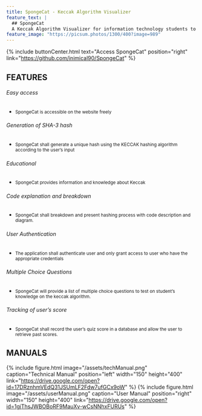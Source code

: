 ```yaml
---
title: SpongeCat - Keccak Algorithm Visualizer
feature_text: |
  ## SpongeCat
  A Keccak Algorithm Visualizer for information technology students to better understand how keccak derived.
feature_image: "https://picsum.photos/1300/400?image=989"
---
```



{% include buttonCenter.html text="Access SpongeCat" position="right" link="https://github.com/inimical90/SpongeCat" %}

## FEATURES
###### Easy access
* <small>SpongeCat is accessible on the website freely</small>
###### Generation of SHA-3 hash
* <small>SpongeCat shall generate a unique hash using the KECCAK hashing algorithm according to the user’s input</small>
###### Educational
* <small>SpongeCat provides information and knowledge about Keccak</small>
###### Code explanation and breakdown
* <small>SpongeCat shall breakdown and present hashing process with code description and diagram.</small>
###### User Authentication
* <small>The application shall authenticate user and only grant access to user who have the appropriate credentials</small>
###### Multiple Choice Questions
* <small>SpongeCat will provide a list of multiple choice questions to test on student’s knowledge on the keccak algorithm.</small>
###### Tracking of user’s score
* <small>SpongeCat shall record the user’s quiz score in a database and allow the user to retrieve past scores.</small>



## MANUALS

{% include figure.html image="/assets/techManual.png" caption="Technical Manual" position="left" width="150" height="400" link="https://drive.google.com/open?id=17DRznhmVEdQ31JSUmLF2Fdw7ufGCx9oW" %}
{% include figure.html image="/assets/userManual.png"  caption="User Manual" position="right" width="150" height="400" link="https://drive.google.com/open?id=1gjThsJWBOBoRF9MauXv-wCsNNhxFURUs" %}
